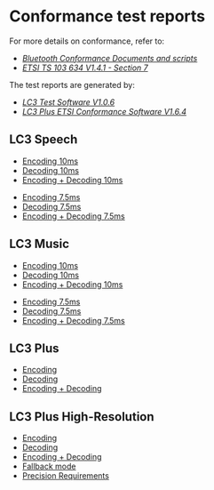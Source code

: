 # Conformance test reports

For more details on conformance, refer to:
- [_Bluetooth Conformance Documents and scripts_](https://www.bluetooth.com/specifications/specs/low-complexity-communication-codec-1-0/)
- [_ETSI TS 103 634 V1.4.1 - Section 7_](https://www.etsi.org/deliver/etsi_ts/103600_103699/103634/01.04.01_60/ts_103634v010401p.pdf)

The test reports are generated by:
- [_LC3 Test Software V1.0.6_](https://www.bluetooth.com/specifications/specs/low-complexity-communication-codec-1-0/)
- [_LC3 Plus ETSI Conformance Software V1.6.4_](https://www.etsi.org/deliver/etsi_ts/103600_103699/103634/01.03.01_60/ts_103634v010301p0.zip)

## LC3 Speech

* [Encoding 10ms](https://raw.githack.com/google/liblc3/main/conformance/speech_encode_10m.html)
* [Decoding 10ms](https://raw.githack.com/google/liblc3/main/conformance/speech_decode_10m.html)
* [Encoding + Decoding 10ms](https://raw.githack.com/google/liblc3/main/conformance/speech_encdec_10m.html)

<!-- -->

* [Encoding 7.5ms](https://raw.githack.com/google/liblc3/main/conformance/speech_encode_7m5.html)
* [Decoding 7.5ms](https://raw.githack.com/google/liblc3/main/conformance/speech_decode_7m5.html)
* [Encoding + Decoding 7.5ms](https://raw.githack.com/google/liblc3/main/conformance/speech_encdec_7m5.html)

## LC3 Music

* [Encoding 10ms](https://raw.githack.com/google/liblc3/main/conformance/music_encode_10m.html)
* [Decoding 10ms](https://raw.githack.com/google/liblc3/main/conformance/music_decode_10m.html)
* [Encoding + Decoding 10ms](https://raw.githack.com/google/liblc3/main/conformance/music_encdec_10m.html)

<!-- -->

* [Encoding 7.5ms](https://raw.githack.com/google/liblc3/main/conformance/music_encode_7m5.html)
* [Decoding 7.5ms](https://raw.githack.com/google/liblc3/main/conformance/music_decode_7m5.html)
* [Encoding + Decoding 7.5ms](https://raw.githack.com/google/liblc3/main/conformance/music_encdec_7m5.html)

## LC3 Plus

* [Encoding](https://raw.githack.com/google/liblc3/main/conformance/lc3plus_encode.html)
* [Decoding](https://raw.githack.com/google/liblc3/main/conformance/lc3plus_decode.html)
* [Encoding + Decoding](https://raw.githack.com/google/liblc3/main/conformance/lc3plus_encdec.html)

## LC3 Plus High-Resolution

* [Encoding](https://raw.githack.com/google/liblc3/main/conformance/lc3plus_hr_encode.html)
* [Decoding](https://raw.githack.com/google/liblc3/main/conformance/lc3plus_hr_decode.html)
* [Encoding + Decoding](https://raw.githack.com/google/liblc3/main/conformance/lc3plus_hr_encdec.html)
* [Fallback mode](https://raw.githack.com/google/liblc3/main/conformance/lc3plus_hr_fallback.html)
* [Precision Requirements](https://raw.githack.com/google/liblc3/main/conformance/lc3plus_hr_precision.html)

